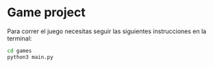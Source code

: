 # Game project

Para correr el juego necesitas seguir las siguientes instrucciones en la terminal:

```sh
cd games
python3 main.py
```